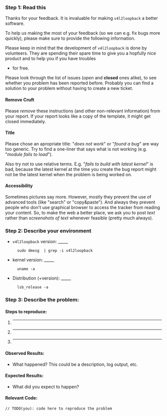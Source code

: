 ### Step 1: Read this

Thanks for your feedback. It is invaluable for making `v4l2loopback` a better
software.

To help us making the most of your feedback (so we can e.g. fix bugs more
quickly), please make sure to provide the following information.

Please keep in mind that the development of `v4l2loopback` is done by volunteers.
They are spending their spare time to give you a hopfully nice product and to help you if you have troubles
- for free.

Please look through the list of issues (*open* and **closed** ones alike), to see whether you problem has been
reported before. Probably you can find a solution to your problem without having to create a new ticket.

#### Remove Cruft

Please *remove* these instructions (and other non-relevant information) from your
report.
If your report looks like a copy of the template, it might get closed immediately.

#### Title
Please chose an apropriate title: "*does not work*" or "*found a bug*" are way too generic.
Try to find a one-liner that says what is not working (e.g. "*module fails to load*").

Also try not to use relative terms.
E.g. "*fails to build with latest kernel*" is bad, because the latest kernel at the time you create the bug report
might not be the latest kernel when the problem is being worked on.

#### Accessibility
Sometimes pictures say more.
However, mostly they prevent the use of advanced
tools (like "search" or "copy&paste").
And always they prevent people who don't use graphical browser to access the
tracker from reading your content.
So, to make the web a better place, we ask you to post *text* rather than
*screenshots of text* whenever feasible (pretty much always).


### Step 2: Describe your environment

  * `v4l2loopback` version: _____

          sudo dmesg  | grep -i v4l2loopback

  * kernel version: _____

          uname -a

  * Distribution (+version): _____

          lsb_release -a
  
### Step 3: Describe the problem:

#### Steps to reproduce:

  1. _____
  2. _____
  3. _____
  
#### Observed Results:

  * What happened?  This could be a description, log output, etc.
  
#### Expected Results:

  * What did you expect to happen?
  
#### Relevant Code:

  ```
  // TODO(you): code here to reproduce the problem
  ```

